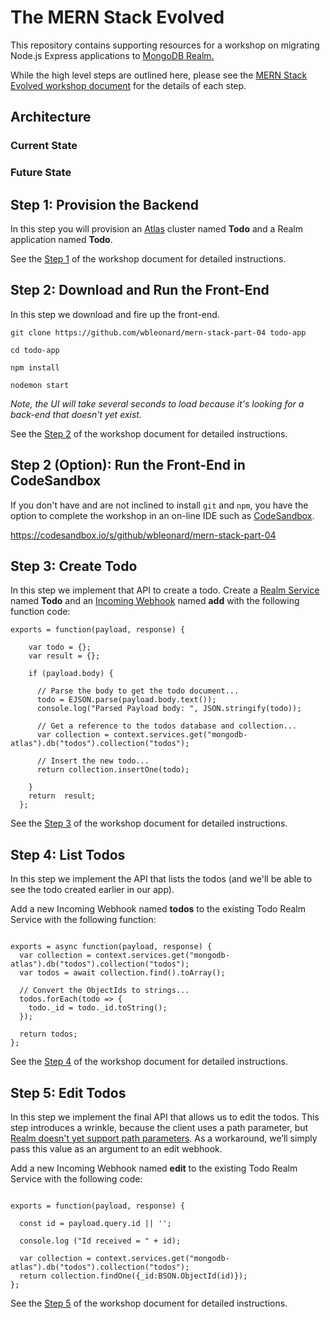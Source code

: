 # The MERN Stack Evolved 

This repository contains supporting resources for a workshop on migrating Node.js Express applications to [MongoDB Realm. ](https://www.mongodb.com/cloud/stitch)

While the high level steps are outlined here, please see the [MERN Stack Evolved workshop document](https://docs.google.com/document/d/1BZfDNckDjYrC2EByV1eSfQwutXUZlokg0ku01Rtwhzg/edit?usp=sharing) for the details of each step.

## Architecture

### Current State

### Future State

## Step 1: Provision the Backend
In this step you will provision an [Atlas](https://www.mongodb.com/cloud/stitch) cluster named **Todo** and a Realm application named **Todo**. 

See the [Step 1](https://docs.google.com/document/d/1BZfDNckDjYrC2EByV1eSfQwutXUZlokg0ku01Rtwhzg/edit#heading=h.k9sxni8q8v7t) of the workshop document for detailed instructions.

## Step 2: Download and Run the Front-End
In this step we download and fire up the front-end. 

```
git clone https://github.com/wbleonard/mern-stack-part-04 todo-app

cd todo-app

npm install

nodemon start
```

_Note, the UI will take several seconds to load because it's looking for a back-end that doesn't yet exist._

See the [Step 2](https://docs.google.com/document/d/1BZfDNckDjYrC2EByV1eSfQwutXUZlokg0ku01Rtwhzg/edit#heading=h.8azct1u6fh2y) of the workshop document for detailed instructions.

## Step 2 (Option): Run the Front-End in CodeSandbox
If you don't have and are not inclined to install `git` and `npm`, you have the option to complete the workshop in an on-line IDE such as [CodeSandbox](https://codesandbox.io/). 

https://codesandbox.io/s/github/wbleonard/mern-stack-part-04

## Step 3: Create Todo
In this step we implement that API to create a todo. Create a [Realm Service](https://docs.mongodb.com/stitch/services/) named **Todo** and an [Incoming Webhook](https://docs.mongodb.com/stitch/services/#incoming-webhooks) named **add** with the following function code:

```
exports = function(payload, response) {
  
    var todo = {};
    var result = {};
      
    if (payload.body) {
  
      // Parse the body to get the todo document...
      todo = EJSON.parse(payload.body.text());
      console.log("Parsed Payload body: ", JSON.stringify(todo));
        
      // Get a reference to the todos database and collection...
      var collection = context.services.get("mongodb-atlas").db("todos").collection("todos");
    
      // Insert the new todo...
      return collection.insertOne(todo);
        
    }
    return  result;
  };
```

See the [Step 3](https://docs.google.com/document/d/1BZfDNckDjYrC2EByV1eSfQwutXUZlokg0ku01Rtwhzg/edit#heading=h.eevhio1lfzo1) of the workshop document for detailed instructions.

## Step 4: List Todos
In this step we implement the API that lists the todos (and we'll be able to see the todo created earlier in our app).

Add a new Incoming Webhook named **todos** to the existing Todo Realm Service with the following function:

```

exports = async function(payload, response) {
  var collection = context.services.get("mongodb-atlas").db("todos").collection("todos");
  var todos = await collection.find().toArray();

  // Convert the ObjectIds to strings...
  todos.forEach(todo => {
    todo._id = todo._id.toString();
  });
  
  return todos;
};
```

See the [Step 4](https://docs.google.com/document/d/1BZfDNckDjYrC2EByV1eSfQwutXUZlokg0ku01Rtwhzg/edit#heading=h.ywtdr24jlb1g) of the workshop document for detailed instructions.

## Step 5: Edit Todos
In this step we implement the final API that allows us to edit the todos. This step introduces a wrinkle, because the client uses a path parameter, but [Realm doesn't yet support path parameters](https://mongodb.canny.io/mongodb-stitch/p/ability-to-set-parameters-through-a-webhook-path). As a workaround, we’ll simply pass this value as an argument to an edit webhook.

Add a new Incoming Webhook named **edit** to the existing Todo Realm Service with the following code:

```

exports = function(payload, response) {
  
  const id = payload.query.id || '';

  console.log ("Id received = " + id);
  
  var collection = context.services.get("mongodb-atlas").db("todos").collection("todos");
  return collection.findOne({_id:BSON.ObjectId(id)});
};

```

See the [Step 5](https://docs.google.com/document/d/1BZfDNckDjYrC2EByV1eSfQwutXUZlokg0ku01Rtwhzg/edit#heading=h.d7vi6qk0bl0) of the workshop document for detailed instructions.


